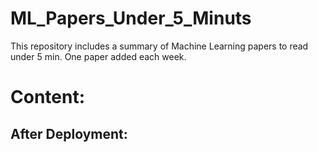 # ML_Papers_Under_5_Minuts
This repository includes a summary of Machine Learning papers to read under 5 min. One paper added each week.

# Content:
## After Deployment:

